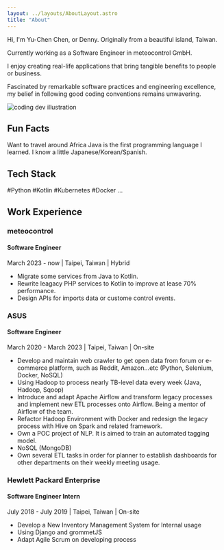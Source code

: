 ```yaml
---
layout: ../layouts/AboutLayout.astro
title: "About"
---
```


Hi, I'm Yu-Chen Chen, or Denny. Originally from a beautiful island, Taiwan.

Currently working as a Software Engineer in meteocontrol GmbH.

I enjoy creating real-life applications that bring tangible benefits to people or business.

Fascinated by remarkable software practices and engineering excellence, my belief in following good coding conventions remains unwavering.

<div>
  <img src="/assets/dev.svg" class="sm:w-1/2 mx-auto" alt="coding dev illustration">
</div>

## Fun Facts

Want to travel around Africa
Java is the first programming language I learned.
I know a little Japanese/Korean/Spanish.

## Tech Stack

#Python #Kotlin #Kubernetes #Docker ...

## Work Experience

### meteocontrol

#### Software Engineer

March 2023 - now | Taipei, Taiwan | Hybrid

- Migrate some services from Java to Kotlin.
- Rewrite leagacy PHP services to Kotlin to improve at lease 70% performance.
- Design APIs for imports data or custome control events.

### ASUS

#### Software Engineer

March 2020 - March 2023 | Taipei, Taiwan | On-site

- Develop and maintain web crawler to get open data from forum or e-commerce platform, such as Reddit, Amazon...etc (Python, Selenium, Docker, NoSQL)
- Using Hadoop to process nearly TB-level data every week (Java, Hadoop, Sqoop)
- Introduce and adapt Apache Airflow and transform legacy processes and implement new ETL processes onto Airflow. Being a mentor of Airflow of the team.
- Refactor Hadoop Environment with Docker and redesign the legacy process with Hive on Spark and related framework.
- Own a POC project of NLP. It is aimed to train an automated tagging model.
- NoSQL (MongoDB)
- Own several ETL tasks in order for planner to establish dashboards for other departments on their weekly meeting usage.

### Hewlett Packard Enterprise

#### Software Engineer Intern

July 2018 - July 2019 | Taipei, Taiwan | On-site

- Develop a New Inventory Management System for Internal usage
- Using Django and grommetJS
- Adapt Agile Scrum on developing process
